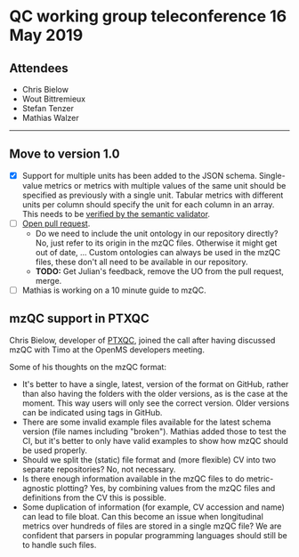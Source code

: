 # QC working group teleconference 16 May 2019

## Attendees

- Chris Bielow
- Wout Bittremieux
- Stefan Tenzer
- Mathias Walzer

---

## Move to version 1.0

- [x] Support for multiple units has been added to the JSON schema. Single-value metrics or metrics with multiple values of the same unit should be specified as previously with a single unit. Tabular metrics with different units per column should specify the unit for each column in an array. This needs to be [verified by the semantic validator](https://github.com/bittremieux/pymzqc/issues/7).
- [ ] [Open pull request](https://github.com/HUPO-PSI/mzQC/pull/65).
	- Do we need to include the unit ontology in our repository directly? No, just refer to its origin in the mzQC files. Otherwise it might get out of date, ... Custom ontologies can always be used in the mzQC files, these don't all need to be available in our repository.
	- **TODO:** Get Julian's feedback, remove the UO from the pull request, merge.
- [ ] Mathias is working on a 10 minute guide to mzQC.

## mzQC support in PTXQC

Chris Bielow, developer of [PTXQC](https://pubs.acs.org/doi/abs/10.1021/acs.jproteome.5b00780), joined the call after having discussed mzQC with Timo at the OpenMS developers meeting.

Some of his thoughts on the mzQC format:

- It's better to have a single, latest, version of the format on GitHub, rather than also having the folders with the older versions, as is the case at the moment. This way users will only see the correct version. Older versions can be indicated using tags in GitHub.
- There are some invalid example files available for the latest schema version (file names including "broken"). Mathias added those to test the CI, but it's better to only have valid examples to show how mzQC should be used properly.
- Should we split the (static) file format and (more flexible) CV into two separate repositories? No, not necessary.
- Is there enough information available in the mzQC files to do metric-agnostic plotting? Yes, by combining values from the mzQC files and definitions from the CV this is possible.
- Some duplication of information (for example, CV accession and name) can lead to file bloat. Can this become an issue when longitudinal metrics over hundreds of files are stored in a single mzQC file? We are confident that parsers in popular programming languages should still be to handle such files.
